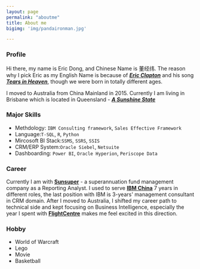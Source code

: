 ```yaml
---
layout: page
permalink: "aboutme"
title: About me
bigimg: 'img/pandaironman.jpg'

---
```


### <i class="fa fa-address-card-o" aria-hidden="true"></i> Profile

Hi there, my name is Eric Dong, and Chinese Name is 董经纬. The reason why I pick Eric as my English Name is because of [**_Eric Clapton_**](https://en.wikipedia.org/wiki/Eric_Clapton) and his song <i class="fa fa-youtube-play" aria-hidden="true"></i> [**_Tears in Heaven_**](https://www.youtube.com/watch?v=JxPj3GAYYZ0), though we were born in totally different ages.

I moved to Australia from China Mainland in 2015. Currently I am living in Brisbane which is located in Queensland -<i class="fa fa-map-marker" aria-hidden="true"></i> [**_A Sunshine State_**](https://www.google.com.au/maps/place/Brisbane+QLD)

### <i class="fa fa-code" aria-hidden="true"></i> Major Skills

- Methdology: `IBM Consulting framework`, `Sales Effective Framework`
- Language:`T-SQL`, `R`, `Python`
- Mircosoft BI Stack:`SSMS`, `SSRS`, `SSIS`
- CRM/ERP System:`Oracle Siebel`, `Netsuite`
- Dashboarding: `Power BI`, `Oracle Hyperion`, `Periscope Data`

### <i class="fa fa-suitcase" aria-hidden="true"></i> Career
Currently I am with <i class="fa fa-sun-o" aria-hidden="true"></i> [**Sunsuper**](https://www.sunsuper.com.au/) - a superannuation fund management company as a Reporting Analyst. 
I used to serve <i class="fa fa-building" aria-hidden="true"></i> [**IBM China**](https://www.ibm.com) 7 years in different roles, the last position with IBM is 3-years' management consultant in CRM domain. After I moved to Australia, I shifted my career path to technical side and kept focusing on Business Intelligence, especially the year I spent with <i class="fa fa-plane" aria-hidden="true"></i> [**FlightCentre**](http://www.fctgl.com/) makes me feel excited in this direction. 

### <i class="fa fa-heart" aria-hidden="true"></i> Hobby
- World of Warcraft
- Lego
- Movie
- Basketball







